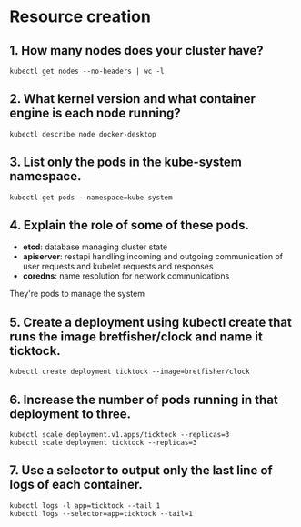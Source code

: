 # Resource creation

## 1. How many nodes does your cluster have?

```
kubectl get nodes --no-headers | wc -l
```

## 2. What kernel version and what container engine is each node running?

```
kubectl describe node docker-desktop
```

## 3. List only the pods in the kube-system namespace.

```
kubectl get pods --namespace=kube-system
```

## 4. Explain the role of some of these pods.

* **etcd**: database managing cluster state
* **apiserver**: restapi handling incoming and outgoing communication of user requests and kubelet requests and responses
* **coredns**: name resolution for network communications   

They're pods to manage the system

## 5. Create a deployment using kubectl create that runs the image bretfisher/clock and name it ticktock.

```
kubectl create deployment ticktock --image=bretfisher/clock
```

## 6. Increase the number of pods running in that deployment to three.

```
kubectl scale deployment.v1.apps/ticktock --replicas=3
kubectl scale deployment ticktock --replicas=3
```

## 7. Use a selector to output only the last line of logs of each container.

```
kubectl logs -l app=ticktock --tail 1  
kubectl logs --selector=app=ticktock --tail=1
```